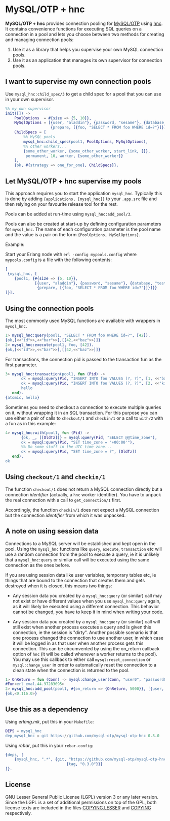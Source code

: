 MySQL/OTP + hnc
===============

**MySQL/OTP + hnc** provides connection pooling for
[MySQL/OTP](//github.com/mysql-otp/mysql-otp) using
[hnc](//github.com/hnc-agency/hnc). It contains convenience functions for
executing SQL queries on a connection in a pool and lets you choose between two
methods for creating and managing connection pools:

1. Use it as a library that helps you supervise your own MySQL connection pools.
2. Use it as an application that manages its own supervisor for connection pools.

I want to supervise my own connection pools
-------------------------------------------

Use `mysql_hnc:child_spec/3` to get a child spec for a pool that you can use
in your own supervisor.

```Erlang
%% my own supervisor
init([]) ->
    PoolOptions  = #{size => {5, 10}},
    MySqlOptions = [{user, "aladdin"}, {password, "sesame"}, {database, "test"},
                    {prepare, [{foo, "SELECT * FROM foo WHERE id=?"}]}],
    ChildSpecs = [
        %% MySQL pools
        mysql_hnc:child_spec(pool1, PoolOptions, MySqlOptions),
        %% other workers...
        {some_other_worker, {some_other_worker, start_link, []},
         permanent, 10, worker, [some_other_worker]}
    ],
    {ok, #{strategy => one_for_one}, ChildSpecs}}.
```

Let MySQL/OTP + hnc supervise my pools
--------------------------------------

This approach requires you to start the application `mysql_hnc`. Typically
this is done by adding `{applications, [mysql_hnc]}` to your `.app.src`
file and then relying on your favourite release tool for the rest.

Pools can be added at run-time using `mysql_hnc:add_pool/3`.

Pools can also be created at start-up by defining configuration parameters for
`mysql_hnc`. The name of each configuration parameter is the pool name and
the value is a pair on the form `{PoolOptions, MySqlOptions}`.

Example:

Start your Erlang node with `erl -config mypools.config` where `mypools.config`
is a file with the following contents:

```Erlang
[
 {mysql_hnc, [
    {pool1, {#{size => {5, 10}},
             [{user, "aladdin"}, {password, "sesame"}, {database, "test"},
              {prepare, [{foo, "SELECT * FROM foo WHERE id=?"}]}]}}
]}].
```

Using the connection pools
--------------------------

The most commonly used MySQL functions are available with wrappers in
`mysql_hnc`.

```Erlang
1> mysql_hnc:query(pool1, "SELECT * FROM foo WHERE id=?", [42]).
{ok,[<<"id">>,<<"bar">>],[[42,<<"baz">>]]}
2> mysql_hnc:execute(pool1, foo, [42]).
{ok,[<<"id">>,<<"bar">>],[[42,<<"baz">>]]}
```

For transactions, the connection pid is passed to the transaction fun as the
first parameter.

```Erlang
3> mysql_hnc:transaction(pool1, fun (Pid) ->
       ok = mysql:query(Pid, "INSERT INTO foo VALUES (?, ?)", [1, <<"banana">>]),
       ok = mysql:query(Pid, "INSERT INTO foo VALUES (?, ?)", [2, <<"kiwi">>]),
       hello
   end).
{atomic, hello}
```

Sometimes you need to checkout a connection to execute multiple queries on it,
without wrapping it in an SQL transaction. For this purpose you can use either
a pair of calls to `checkout/1` and `checkin/1` or a call to `with/2` with a
fun as in this example:

```Erlang
4> mysql_hnc:with(pool1, fun (Pid) ->
       {ok, _, [[OldTz]]} = mysql:query(Pid, "SELECT @@time_zone"),
       ok = mysql:query(Pid, "SET time_zone = '+00:00'"),
       %% Do some stuff in the UTC time zone...
       ok = mysql:query(Pid, "SET time_zone = ?", [OldTz])
   end).
ok
```

Using `checkout/1` and `checkin/1`
----------------------------------

The function `checkout/1` does not return a MySQL connection directly but a
connection _identifier_ (actually, a `hnc` worker identifier). You have to
unpack the real connection with a call to `get_connection/1` first.

Accordingly, the function `checkin/1` does not expect a MySQL connection but
the connection _identifier_ from which it was unpacked.

A note on using session data
----------------------------

Connections to a MySQL server will be established and kept open in the pool.
Using the `mysql_hnc` functions like `query`, `execute`, `transaction` etc
will use a random connection from the pool to execute a query, ie it is unlikely
that a `mysql_hnc:query` or similar call will be executed using the same connection
as the ones before.

If you are using session data like user variables, temporary tables etc, ie things
that are bound to the connection that creates them and gets destroyed when it
is closed, this means two things:

* Any session data you created by a `mysql_hnc:query` (or similar) call may not exist
  or have different values when you use `mysql_hnc:query` again, as it will likely
  be executed using a different connection. This behavior cannot be changed, you have
  to keep it in mind when writing your code.

* Any session data you created by a `mysql_hnc:query` (or similar) call will still
  exist when another process executes a query and is given this connection, ie the
  session is "dirty". Another possible scenario is that one process changed
  the connection to use another user, in which case it will be logged in as
  that user when another process gets this connection. This can be circumvented
  by using the on_return callback option of `hnc` (it will be called whenever a
  worker returns to the pool). You may use this callback to either call
  `mysql:reset_connection` or `mysql:change_user` in order to automatically reset
  the connection to a clean state when the connection is returned to the pool.

```Erlang
1> OnReturn = fun (Conn) -> mysql:change_user(Conn, "user0", "password0") end.
#Fun<erl_eval.44.97283095>
2> mysql_hnc:add_pool(pool1, #{on_return => {OnReturn, 5000}}, [{user, "user0"}, {password, "password0"}]).
{ok,<0.116.0>}
```

Use this as a dependency
------------------------

Using *erlang.mk*, put this in your `Makefile`:

```Erlang
DEPS = mysql_hnc
dep_mysql_hnc = git https://github.com/mysql-otp/mysql-otp-hnc 0.3.0
```

Using *rebar*, put this in your `rebar.config`:

```Erlang
{deps, [
    {mysql_hnc, ".*", {git, "https://github.com/mysql-otp/mysql-otp-hnc",
                           {tag, "0.3.0"}}}
]}.
```

License
-------

GNU Lesser General Public License (LGPL) version 3 or any later version.
Since the LGPL is a set of additional permissions on top of the GPL, both
license texts are included in the files [COPYING.LESSER](COPYING.LESSER) and
[COPYING](COPYING) respectively.
